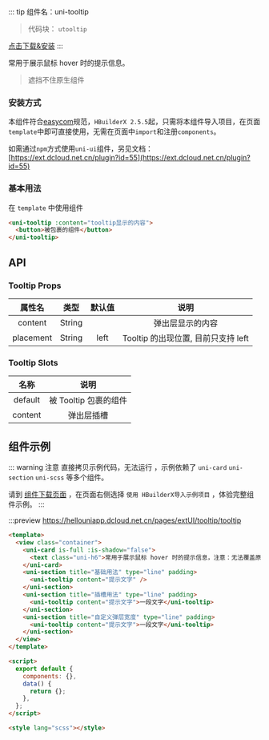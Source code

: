 ::: tip 组件名：uni-tooltip

> 代码块： `utooltip`

[点击下载&安装](https://ext.dcloud.net.cn/plugin?name=uni-tooltip)
:::

常用于展示鼠标 hover 时的提示信息。

> 遮挡不住原生组件

### 安装方式

本组件符合[easycom](https://uniapp.dcloud.io/collocation/pages?id=easycom)规范，`HBuilderX 2.5.5`起，只需将本组件导入项目，在页面`template`中即可直接使用，无需在页面中`import`和注册`components`。

如需通过`npm`方式使用`uni-ui`组件，另见文档：[https://ext.dcloud.net.cn/plugin?id=55](https://ext.dcloud.net.cn/plugin?id=55)

### 基本用法

在 `template` 中使用组件

```html
<uni-tooltip :content="tooltip显示的内容">
  <button>被包裹的组件</button>
</uni-tooltip>
```

## API

### Tooltip Props

|  属性名   |  类型  | 默认值 |                说明                 |
| :-------: | :----: | :----: | :---------------------------------: |
|   content    | String |        |             弹出层显示的内容              |
| placement | String |  left  | Tooltip 的出现位置, 目前只支持 left |

### Tooltip Slots

|  名称   |         说明          |
| :-----: | :-------------------: |
| default | 被 Tooltip 包裹的组件 |
| content | 弹出层插槽 |

## 组件示例

::: warning 注意
直接拷贝示例代码，无法运行 ，示例依赖了 `uni-card` `uni-section` `uni-scss` 等多个组件。

请到 [组件下载页面](https://ext.dcloud.net.cn/plugin?name=uni-tooltip) ，在页面右侧选择 `使用 HBuilderX导入示例项目` ，体验完整组件示例。
:::

:::preview https://hellouniapp.dcloud.net.cn/pages/extUI/tooltip/tooltip

```html
<template>
  <view class="container">
    <uni-card is-full :is-shadow="false">
      <text class="uni-h6">常用于展示鼠标 hover 时的提示信息，注意：无法覆盖原生组件</text>
    </uni-card>
    <uni-section title="基础用法" type="line" padding>
      <uni-tooltip content="提示文字" />
    </uni-section>
    <uni-section title="插槽用法" type="line" padding>
      <uni-tooltip content="提示文字">一段文字</uni-tooltip>
    </uni-section>
    <uni-section title="自定义弹层宽度" type="line" padding>
      <uni-tooltip content="提示文字">一段文字</uni-tooltip>
    </uni-section>
  </view>
</template>

<script>
  export default {
    components: {},
    data() {
      return {};
    },
  };
</script>

<style lang="scss"></style>
```
